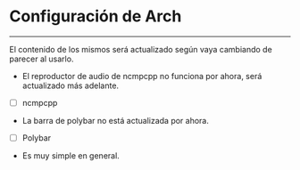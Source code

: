 # Configuración de Arch 
---
El contenido de los mismos será actualizado según vaya cambiando de parecer al usarlo.

- El reproductor de audio de ncmpcpp no funciona por ahora, será actualizado más adelante.
- [ ] ncmpcpp 
- La barra de polybar no está actualizada por ahora. 
- [ ] Polybar
- Es muy simple en general.
